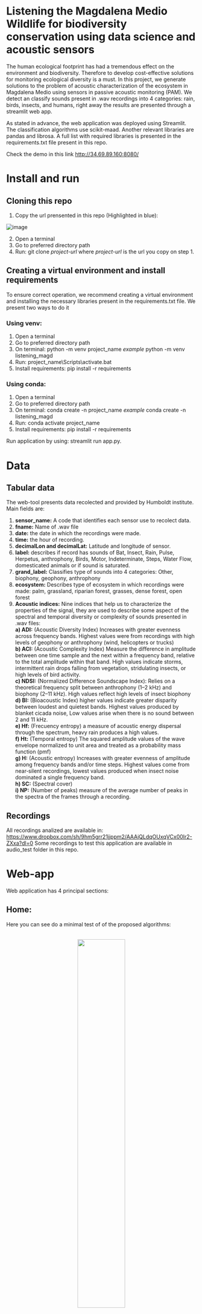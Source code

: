 
# Listening the Magdalena Medio Wildlife for biodiversity conservation using data science and acoustic sensors

The human ecological footprint has had a tremendous effect on the environment and biodiversity. Therefore to develop cost-effective solutions for monitoring ecological diversity is a must. In this project, we generate solutions to the problem of acoustic characterization of the ecosystem in Magdalena Medio using sensors in passive acoustic monitoring (PAM). We detect an classify sounds present in .wav recordings into 4 categories: rain, birds, insects, and humans, right away the results are presented through a streamlit web app.

As stated in advance, the web application was deployed using Streamlit. The classification algorithms use scikit-maad. Another relevant libraries are pandas and librosa. A full list with required libraries is presented in the requirements.txt file present in this repo.

Check the demo in this link http://34.69.89.160:8080/

# Install and run

## Cloning this repo

1. Copy the url prensented in this repo (Highlighted in blue):

 ![image](https://user-images.githubusercontent.com/99512774/177884173-8ef1becf-e662-4794-9028-c64fc2bb59b4.png)
 
2. Open a terminal
3. Go to preferred directory path
4. Run: git clone *project-url* where *project-url* is the url you copy on step 1.


## Creating a virtual environment and install requirements

To ensure correct operation, we recommend creating a virtual environment and installing the necessary libraries present in the requirements.txt file. We present two ways to do it

### Using venv:

1. Open a terminal 
2. Go to preferred directory path 
3. On terminal: python -m venv project_name  *example* python -m venv listening_magd
4. Run: project_name\Scripts\activate.bat
5. Install requirements: pip install -r requirements

### Using conda:

1. Open a terminal 
2. Go to preferred directory path 
3. On terminal: conda create -n project_name  *example* conda create -n listening_magd
4. Run: conda activate project_name
5. Install requirements: pip install -r requirements

Run application by using: streamlit run app.py.

# Data

## Tabular data
 The web-tool presents data recolected and provided by Humboldt institute. Main fields are:
 
 1. **sensor_name:** A code that identifies each sensor use to recolect data.
 2. **fname:** Name of .wav file
 3. **date:** the date in which the recordings were made. 
 4. **time:** the hour of recording.
 5. **decimalLon and decimalLat:** Latitude and longitude of sensor.
 6. **label:** describes if record has sounds of Bat, Insect, Rain, Pulse, Herpetus, anthrophony, Birds, Motor, Indeterminate, Steps, Water Flow, domesticated animals or if sound is saturated.
 7. **grand_label:** Classifies type of sounds into 4 categories: Other, biophony, geophony, anthrophony
 8. **ecosystem:** Describes type of ecosystem in which recordings were made: palm, grassland, riparian forest, grasses, dense forest, open forest
 9. **Acoustic indices:** Nine indices that help us to characterize the properties of the signal, they are used to describe some aspect of the spectral and temporal diversity or complexity of sounds presented in .wav files: <br /> 
    **a) ADI:** (Acoustic Diversity Index) Increases with greater evenness across frequency bands. Highest values were from recordings with high levels of geophony or anthrophony (wind, helicopters or trucks)<br />
    **b) ACI:** (Acoustic Complexity Index) Measure the difference in amplitude between one time sample and the next within a frequency band, relative to the total amplitude within that band. High values indicate storms, intermittent rain drops falling from vegetation, stridulating insects, or high levels of bird activity. <br />
    **c) NDSI:** (Normalized Difference Soundscape Index): Relies on a theoretical frequency split between anthrophony (1–2 kHz) and biophony (2–11 kHz). High values reflect high levels of insect biophony <br />
    **d) BI:** (Bioacoustic Index) higher values indicate greater disparity between loudest and quietest bands. Highest values produced by blanket cicada noise, Low values arise when there is no sound between 2 and 11 kHz. <br />
    **e) Hf:** (Frecuency entropy) a measure of acoustic energy dispersal through the spectrum, heavy rain produces a high values. <br />
    **f) Ht:** (Temporal entropy) The squared amplitude values of the wave envelope normalized to unit area and treated as a probability mass function (pmf) <br />
    **g) H:** (Acoustic entropy) Increases with greater evenness of amplitude among frequency bands and/or time steps. Highest values come from near‐silent recordings, lowest values produced when insect noise dominated a single frequency band. <br />
    **h) SC:** (Spectral cover) <br />
    **i) NP:** (Number of peaks) measure of the average number of peaks in the spectra of the frames through a recording.     <br />

## Recordings
 All recordings analized are available in: https://www.dropbox.com/sh/9hm5grr21jjppm2/AAAjQLdqOUxqVCx00Ir2-ZXxa?dl=0
 Some recordings to test this application are available in audio_test folder in this repo.
 
# Web-app
 Web application has 4 principal sections:
 
 ## Home:
 Here you can see do a minimal test of of the proposed algorithms:<br /><br />
 <p align="center">
 <img src="https://user-images.githubusercontent.com/99512774/177885346-4ded7892-ee84-45aa-a982-bd020c21a692.png" width=50% height=50%>
  </p>
 You can upload a .wav file and see the spectrogram and calculated acoustic indices of uploaded record.<br /><br />
 <p align="center">
 <img src="https://user-images.githubusercontent.com/99512774/177886705-b4631102-1199-42f4-a624-6b5ccb65c176.png" width=50% height=50%>
 </p>
 Finally, by using *Detect* button the algorithm identifies if there is rain presence or absence:<br /><br />
 <p align="center">
<img src="https://user-images.githubusercontent.com/99512774/177887034-03082c13-e82f-4eb9-a548-db6602f25998.png" width=50% height=50%>
 </p>

 ## Maps:
 
 Here you can see a map indicating the site where recording were made. You can filter by Category of classified recordings:<br /><br />
<p align="center">
<img src="https://user-images.githubusercontent.com/99512774/177888392-3e38ea52-30c9-4ff0-bb89-8fb38f3dd111.png" width=50% height=50%>
 </p>
 
 ## Table:
 
 A 2d table visual of data recolected by recording, such as latitude and longitude, sensor type, date and grand label (Biophony, anthrophony, geophony etc) You can select a column to see data grouped using the controls.<br /><br />
 <p align="center">
<img src="https://user-images.githubusercontent.com/99512774/177889282-17bab976-5463-476b-9d14-b331e5a0dc86.png" width=50% height=50%>
 </p>
 
 ## Layout:
 A tool to visualize data presented filtered by date and Category. the graphs present are according to the type of data that is being ploted. <br /><br />
 <p align="center">
<img src="https://user-images.githubusercontent.com/99512774/177889559-51006598-4ed5-4203-b588-3801c02fefab.png" width=50% height=50%>
 </p>
 
 <p align="center">
<img src="https://user-images.githubusercontent.com/99512774/177890157-cabe3853-c1d0-4d55-8d8f-d26abb9488a4.png" width=50% height=50%>
 </p>
 
